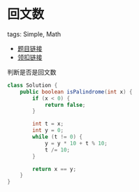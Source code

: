 # 回文数

tags: Simple, Math

- [题目链接](https://leetcode.com/problems/palindrome-number/)
- [领扣链接](https://leetcode-cn.com/problems/palindrome-number/)

判断是否是回文数

```java
class Solution {
    public boolean isPalindrome(int x) {
        if (x < 0) {
            return false;
        }

        int t = x;
        int y = 0;
        while (t != 0) {
            y = y * 10 + t % 10;
            t /= 10;
        }

        return x == y;
    }
}
```
